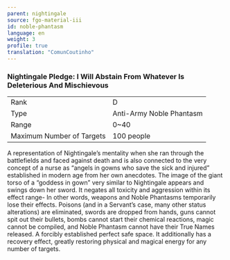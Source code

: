 ```yaml
---
parent: nightingale
source: fgo-material-iii
id: noble-phantasm
language: en
weight: 3
profile: true
translation: "ComunCoutinho"
---
```


### Nightingale Pledge: I Will Abstain From Whatever Is Deleterious And Mischievous

<table>
  <tr><td>Rank</td><td>D</td></tr>
  <tr><td>Type</td><td>Anti-Army Noble Phantasm</td></tr>
  <tr><td>Range</td><td>0~40</td></tr>
  <tr><td>Maximum Number of Targets</td><td>100 people</td></tr>
</table>

A representation of Nightingale’s mentality when she ran through the battlefields and faced against death and is also connected to the very concept of a nurse as “angels in gowns who save the sick and injured” established in modern age from her own anecdotes.
The image of the giant torso of a “goddess in gown” very similar to Nightingale appears and swings down her sword. It negates all toxicity and aggression within its effect range- In other words, weapons and Noble Phantasms temporarily lose their effects. Poisons (and in a Servant’s case, many other status alterations) are eliminated, swords are dropped from hands, guns cannot spit out their bullets, bombs cannot start their chemical reactions, magic cannot be compiled, and Noble Phantasm cannot have their True Names released. A forcibly established perfect safe space.
It additionally has a recovery effect, greatly restoring physical and magical energy for any number of targets.
